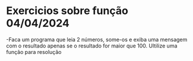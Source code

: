 # Exercicios sobre função 04/04/2024

-Faca um programa que leia 2 números, some-os e exiba uma mensagem com o resultado apenas se o resultado for maior que 100. Ultilize uma função para resolução
